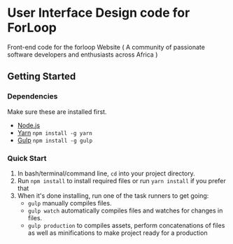 # User Interface Design code for ForLoop

Front-end code for the forloop Website ( A community of passionate software developers and enthusiasts across Africa )


## Getting Started

### Dependencies
Make sure these are installed first.

- [Node.js](http://nodejs.org)
- [Yarn](https://yarnpkg.com/) `npm install -g yarn`
- [Gulp](http://gulpjs.com) `npm install -g gulp`

### Quick Start

1. In bash/terminal/command line, `cd` into your project directory.
2. Run `npm install` to install required files or run `yarn install` if you prefer that
3. When it's done installing, run one of the task runners to get going:
	- `gulp` manually compiles files.
	- `gulp watch` automatically compiles files and watches for changes in files.
	- `gulp production` to compiles assets, perform concatenations of files as well as minifications to make project ready for a production
